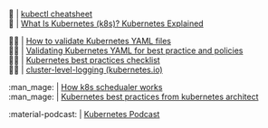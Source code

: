 :baby_bottle:  | [kubectl cheatsheet](https://kubernetes.io/docs/reference/kubectl/cheatsheet/)</br>
:baby_bottle:  | [What Is Kubernetes (k8s)? Kubernetes Explained](https://www.youtube.com/watch?v=WxuvwSPSgXA&ab_channel=DevOpsToolkit)</br>

:technologist: | [How to validate Kubernetes YAML files](https://itnext.io/how-to-validate-kubernetes-yaml-files-9a17b9a30f08)</br>
:technologist: | [Validating Kubernetes YAML for best practice and policies](https://learnk8s.io/validating-kubernetes-yaml)</br>
:technologist: | [Kubernetes best practices checklist](https://learnk8s.io/production-best-practices)</br>
:technologist: | [cluster-level-logging (kubernetes.io)](https://kubernetes.io/docs/concepts/cluster-administration/logging/)</br>

:man_mage:     | [How k8s schedualer works](https://opensource.com/article/20/11/kubernetes-scheduler)</br>
:man_mage:     | [Kubernetes best practices from kubernetes architect](https://github.com/diegolnasc/kubernetes-best-practices)</br>

:material-podcast:  | [Kubernetes Podcast](https://kubernetespodcast.com/)